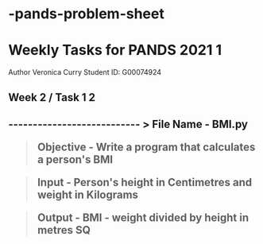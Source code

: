 # -pands-problem-sheet

<h1> Weekly Tasks for PANDS 2021 1</h1>
Author Veronica Curry
Student ID: G00074924



<h2> Week 2 / Task 1 2<h2>
---------------------------
> File Name - BMI.py

> Objective - Write a program that calculates a person's BMI

> Input - Person's height in Centimetres and weight in Kilograms

> Output - BMI - weight divided by height in metres SQ




